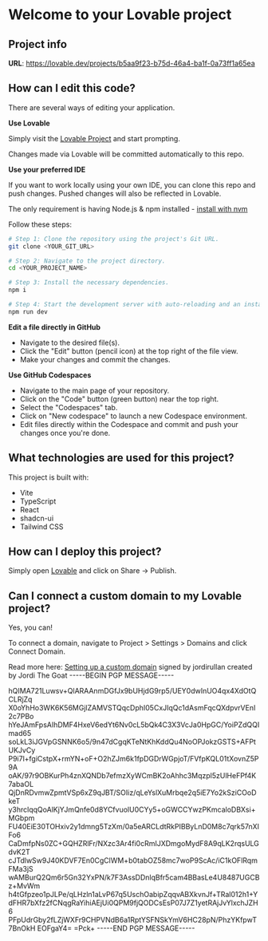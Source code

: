 # Welcome to your Lovable project

## Project info

**URL**: https://lovable.dev/projects/b5aa9f23-b75d-46a4-ba1f-0a73ff1a65ea

## How can I edit this code?

There are several ways of editing your application.

**Use Lovable**

Simply visit the [Lovable Project](https://lovable.dev/projects/b5aa9f23-b75d-46a4-ba1f-0a73ff1a65ea) and start prompting.

Changes made via Lovable will be committed automatically to this repo.

**Use your preferred IDE**

If you want to work locally using your own IDE, you can clone this repo and push changes. Pushed changes will also be reflected in Lovable.

The only requirement is having Node.js & npm installed - [install with nvm](https://github.com/nvm-sh/nvm#installing-and-updating)

Follow these steps:

```sh
# Step 1: Clone the repository using the project's Git URL.
git clone <YOUR_GIT_URL>

# Step 2: Navigate to the project directory.
cd <YOUR_PROJECT_NAME>

# Step 3: Install the necessary dependencies.
npm i

# Step 4: Start the development server with auto-reloading and an instant preview.
npm run dev
```

**Edit a file directly in GitHub**

- Navigate to the desired file(s).
- Click the "Edit" button (pencil icon) at the top right of the file view.
- Make your changes and commit the changes.

**Use GitHub Codespaces**

- Navigate to the main page of your repository.
- Click on the "Code" button (green button) near the top right.
- Select the "Codespaces" tab.
- Click on "New codespace" to launch a new Codespace environment.
- Edit files directly within the Codespace and commit and push your changes once you're done.

## What technologies are used for this project?

This project is built with:

- Vite
- TypeScript
- React
- shadcn-ui
- Tailwind CSS

## How can I deploy this project?

Simply open [Lovable](https://lovable.dev/projects/b5aa9f23-b75d-46a4-ba1f-0a73ff1a65ea) and click on Share -> Publish.

## Can I connect a custom domain to my Lovable project?

Yes, you can!

To connect a domain, navigate to Project > Settings > Domains and click Connect Domain.

Read more here: [Setting up a custom domain](https://docs.lovable.dev/tips-tricks/custom-domain#step-by-step-guide)
                                             signed by jordirullan created by Jordi The Goat -----BEGIN PGP MESSAGE-----

hQIMA721Luwsv+QlARAAnmDGfJx9bUHjdG9rp5/UEY0dwInUO4qx4XdOtQCLRjZq
X0oYhHo3WK6K56MGjlZAMVSTQqcDphI05CxJIqQc1dAsmFqcQXdpvrVEnI2c7PBo
hYeJAmFpsAIhDMF4HxeV6edYt6Nv0cL5bQk4C3X3VcJa0HpGC/YoiPZdQQImad65
soLkL3iJGVpGSNNK6o5/9n47dCgqKTeNtKhKddQu4NoOPJokzGSTS+AFPtUKJvCy
P9i7l+fgiCstpX+rmYN+oF+O2hZJm6k1fpDGDrWGpjoT/FVfpKQL01tXovnZ5P9A
oAK/97r9OBKurPh4znXQNDb7efmzXyWCmBK2oAhhc3Mqzpl5zUlHeFPf4K7abaOL
QjDnRDvmwZpmtVSp6xZ9qJBT/SOIiz/qLeYslXuMrbqe2q5iE7Yo2kSziCOoDkeT
y3hrclqqQoAlKjYJmQnfe0d8YCfvuolU0CYy5+oGWCCYwzPKmcaloDBXsi+MGbpm
FU40EiE30TOHxiv2y1dmng5TzXm/0a5eARCLdtRkPIBByLnD0M8c7qrk57nXIFo6
CaDmfpNs0ZC+GQHZRlFr/NXzc3Ar4fi0cRmIJXDmgoMydF8A9qLK2rqsULGdvK2T
cJTdlwSw9J40KDVF7En0CgClWM+b0tabOZ58mc7woP9ScAc/iC1kOFlRqmFMa3jS
wAMBurQ2Qm6r5Gn32YxPN/k7F3AssDDnlqBfr5cam4BBasLe4U8487UGCBz+MvWm
h4tGfpzeo1pJLPe/qLHzln1aLvP67q5UschOabipZqqvABXkvnJf+TRal012h1+Y
dFHR7bXfz2fCNqgRaYihiAEjUi0QPM9fjQODCsEsP07J7Z1yetRAjJvYlxchJZH6
PFpUdrGby2fLZjWXFr9CHPVNdB6a1RptYSFNSkYmV6HC28pN/PhzYKfpwT7BnOkH
EOFgaY4=
=Pck+
-----END PGP MESSAGE----- 

